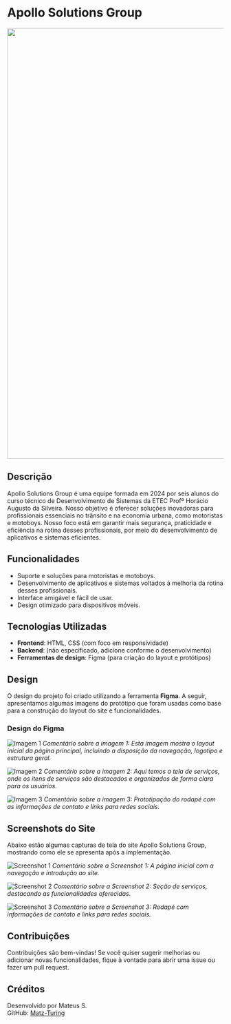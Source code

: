 # Apollo Solutions Group

<img src="https://user-images.githubusercontent.com/74038190/212284115-f47cd8ff-2ffb-4b04-b5bf-4d1c14c0247f.gif" width="1000">

## Descrição

Apollo Solutions Group é uma equipe formada em 2024 por seis alunos do curso técnico de Desenvolvimento de Sistemas da ETEC Profº Horácio Augusto da Silveira. Nosso objetivo é oferecer soluções inovadoras para profissionais essenciais no trânsito e na economia urbana, como motoristas e motoboys. Nosso foco está em garantir mais segurança, praticidade e eficiência na rotina desses profissionais, por meio do desenvolvimento de aplicativos e sistemas eficientes.

## Funcionalidades

- Suporte e soluções para motoristas e motoboys.
- Desenvolvimento de aplicativos e sistemas voltados à melhoria da rotina desses profissionais.
- Interface amigável e fácil de usar.
- Design otimizado para dispositivos móveis.

## Tecnologias Utilizadas

- **Frontend**: HTML, CSS (com foco em responsividade)
- **Backend**: (não especificado, adicione conforme o desenvolvimento)
- **Ferramentas de design**: Figma (para criação do layout e protótipos)

## Design

O design do projeto foi criado utilizando a ferramenta **Figma**. A seguir, apresentamos algumas imagens do protótipo que foram usadas como base para a construção do layout do site e funcionalidades.

### Design do Figma

![Imagem 1](path/to/your/image1.png)
*Comentário sobre a imagem 1: Esta imagem mostra o layout inicial da página principal, incluindo a disposição da navegação, logotipo e estrutura geral.*

![Imagem 2](path/to/your/image2.png)
*Comentário sobre a imagem 2: Aqui temos a tela de serviços, onde os itens de serviços são destacados e organizados de forma clara para os usuários.*

![Imagem 3](path/to/your/image3.png)
*Comentário sobre a imagem 3: Prototipação do rodapé com as informações de contato e links para redes sociais.*

## Screenshots do Site

Abaixo estão algumas capturas de tela do site Apollo Solutions Group, mostrando como ele se apresenta após a implementação.

![Screenshot 1](path/to/your/screenshot1.png)
*Comentário sobre a Screenshot 1: A página inicial com a navegação e introdução ao site.*

![Screenshot 2](path/to/your/screenshot2.png)
*Comentário sobre a Screenshot 2: Seção de serviços, destacando as funcionalidades oferecidas.*

![Screenshot 3](path/to/your/screenshot3.png)
*Comentário sobre a Screenshot 3: Rodapé com informações de contato e links para redes sociais.*

## Contribuições

Contribuições são bem-vindas! Se você quiser sugerir melhorias ou adicionar novas funcionalidades, fique à vontade para abrir uma issue ou fazer um pull request.

## Créditos

Desenvolvido por Mateus S.  
GitHub: [Matz-Turing](https://github.com/Matz-Turing)
